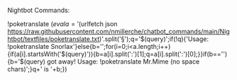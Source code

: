 Nightbot Commands:

!poketranslate
$(eval a='$(urlfetch json https://raw.githubusercontent.com/nmillerche/chatbot_commands/main/Nightbot/textfiles/poketranslate.txt)'.split('§');q='$(query)';if(!q){'Usage: !poketranslate Snorlax'}else{b='';for(i=0;i<a.length;i++){if(a[i].startsWith('$(query)')){b=a[i].split(':')[1];q=a[i].split(':')[0];}}if(b==''){b='$(query) got away! Usage: !poketranslate Mr.Mime (no space chars)';}q+' is '+b;})
